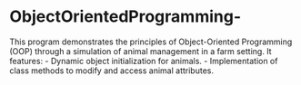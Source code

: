 # ObjectOrientedProgramming-
This program demonstrates the principles of Object-Oriented Programming (OOP) through a simulation of animal management in a farm setting. It features: - Dynamic object initialization for animals.  - Implementation of class methods to modify and access animal attributes. 
